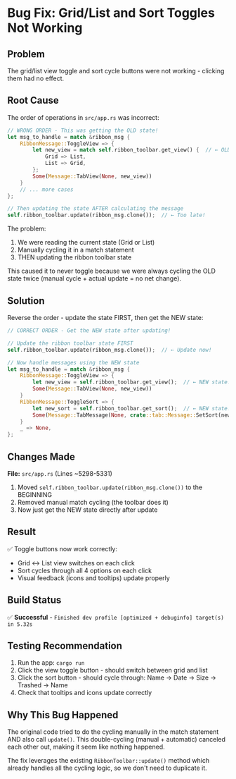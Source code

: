 # Bug Fix: Grid/List and Sort Toggles Not Working

## Problem
The grid/list view toggle and sort cycle buttons were not working - clicking them had no effect.

## Root Cause
The order of operations in `src/app.rs` was incorrect:

```rust
// WRONG ORDER - This was getting the OLD state!
let msg_to_handle = match &ribbon_msg {
    RibbonMessage::ToggleView => {
        let new_view = match self.ribbon_toolbar.get_view() {  // ← OLD state!
            Grid => List,
            List => Grid,
        };
        Some(Message::TabView(None, new_view))
    }
    // ... more cases
};

// Then updating the state AFTER calculating the message
self.ribbon_toolbar.update(ribbon_msg.clone());  // ← Too late!
```

The problem:
1. We were reading the current state (Grid or List)
2. Manually cycling it in a match statement
3. THEN updating the ribbon toolbar state

This caused it to never toggle because we were always cycling the OLD state twice (manual cycle + actual update = no net change).

## Solution
Reverse the order - update the state FIRST, then get the NEW state:

```rust
// CORRECT ORDER - Get the NEW state after updating!

// Update the ribbon toolbar state FIRST
self.ribbon_toolbar.update(ribbon_msg.clone());  // ← Update now!

// Now handle messages using the NEW state
let msg_to_handle = match &ribbon_msg {
    RibbonMessage::ToggleView => {
        let new_view = self.ribbon_toolbar.get_view();  // ← NEW state!
        Some(Message::TabView(None, new_view))
    }
    RibbonMessage::ToggleSort => {
        let new_sort = self.ribbon_toolbar.get_sort();  // ← NEW state!
        Some(Message::TabMessage(None, crate::tab::Message::SetSort(new_sort, false)))
    }
    _ => None,
};
```

## Changes Made
**File:** `src/app.rs` (Lines ~5298-5331)

1. Moved `self.ribbon_toolbar.update(ribbon_msg.clone())` to the BEGINNING
2. Removed manual match cycling (the toolbar does it)
3. Now just get the NEW state directly after update

## Result
✅ Toggle buttons now work correctly:
- Grid ↔ List view switches on each click
- Sort cycles through all 4 options on each click
- Visual feedback (icons and tooltips) update properly

## Build Status
✅ **Successful** - `Finished dev profile [optimized + debuginfo] target(s) in 5.32s`

## Testing Recommendation
1. Run the app: `cargo run`
2. Click the view toggle button - should switch between grid and list
3. Click the sort button - should cycle through: Name → Date → Size → Trashed → Name
4. Check that tooltips and icons update correctly

## Why This Bug Happened
The original code tried to do the cycling manually in the match statement AND also call `update()`. This double-cycling (manual + automatic) canceled each other out, making it seem like nothing happened.

The fix leverages the existing `RibbonToolbar::update()` method which already handles all the cycling logic, so we don't need to duplicate it.
